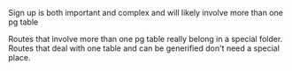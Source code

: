 Sign up is both important and complex and will likely involve more than one pg table

Routes that involve more than one pg table really belong in a special folder.
Routes that deal with one table and can be generified don't need a special place.